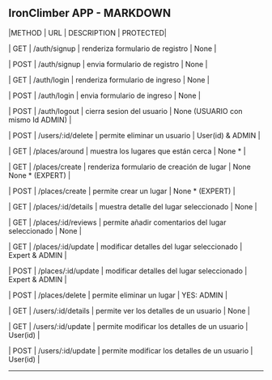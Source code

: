 ## IronClimber APP - MARKDOWN

|METHOD | URL  | DESCRIPTION | PROTECTED|

| GET | /auth/signup | renderiza formulario de registro | None |

| POST | /auth/signup | envia formulario de registro | None |

| GET | /auth/login | renderiza formulario de ingreso | None |

| POST | /auth/login | envia formulario de ingreso | None |

| POST | /auth/logout | cierra sesion del usuario | None (USUARIO con mismo Id  ADMIN) |

| POST | /users/:id/delete | permite eliminar un usuario | User(id) & ADMIN |

| GET | /places/around | muestra los lugares que están cerca | None * |       

| GET | /places/create | renderiza formulario de creación de lugar | None  None * (EXPERT)  |

| POST | /places/create | permite crear un lugar | None * (EXPERT) |

| GET | /places/:id/details | muestra detalle del lugar seleccionado | None  |

| GET | /places/:id/reviews | permite añadir comentarios del lugar seleccionado | None  |

| GET | /places/:id/update | modificar detalles del lugar seleccionado | Expert & ADMIN |

| POST | /places/:id/update | modificar detalles del lugar seleccionado | Expert & ADMIN |

| POST | /places/delete | permite eliminar un lugar | YES: ADMIN  |

| GET | /users/:id/details | permite ver los detalles de un usuario | None |

| GET | /users/:id/update | permite modificar los detalles de un usuario | User(id) |

| POST | /users/:id/update | permite modificar los detalles de un usuario | User(id) |

---------------------------------------------------------------------------------------------------






